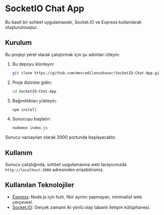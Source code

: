 # SocketIO Chat App

Bu basit bir sohbet uygulamasıdır, Socket.IO ve Express kullanılarak oluşturulmuştur.


## Kurulum

Bu projeyi yerel olarak çalıştırmak için şu adımları izleyin:

1. Bu depoyu klonlayın:

   ```bash
   git clone https://github.com/mevradilanozbunar/SocketIO-Chat-App.git
   ```

2. Proje dizinine gidin:

   ```bash
   cd SocketIO-Chat-App
   ```

3. Bağımlılıkları yükleyin:

   ```bash
   npm install
   ```

4. Sunucuyu başlatın:

   ```bash
   nodemon index.js
   ```

Sunucu varsayılan olarak 3000 portunda başlayacaktır.

## Kullanım

Sunucu çalıştığında, sohbet uygulamasına web tarayıcınızda `http://localhost:3000` adresinden erişebilirsiniz.

## Kullanılan Teknolojiler

- [Express](https://expressjs.com/): Node.js için hızlı, fikir ayrımı yapmayan, minimalist web çerçevesi.
- [Socket.IO](https://socket.io/): Gerçek zamanlı iki yönlü olay tabanlı iletişim kütüphanesi.
